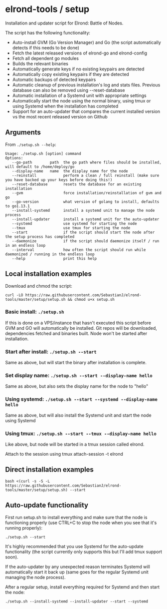 # elrond-tools / setup

Installation and updater script for Elrond: Battle of Nodes.

The script has the following functionality:
- Auto-install GVM (Go Version Manager) and Go (the script automatically detects if this needs to be done)
- Fetch the latest released versions of elrond-go and elrond-config
- Fetch all dependent go modules
- Builds the relevant binaries
- Automatically generate keys if no existing keypairs are detected
- Automatically copy existing keypairs if they are detected
- Automatic backups of detected keypairs
- Automatic cleanup of previous installation's log and stats files. Previous database can also be removed using --reset-database
- Automatic installation of a Systemd unit with appropriate settings
- Automatically start the node using the normal binary, using tmux or using Systemd when the installation has completed
- Support for an auto-updater that compares the current installed version vs the most recent released version on Github

## Arguments
From `./setup.sh --help`:

```
Usage: ./setup.sh [option] command
Options:
   --go-path        path  the go path where files should be installed, will default to /home/deploy/go
   --display-name   name  the display name for the node
   --reinstall            perform a clean / full reinstall (make sure you have backed up your keys before doing this!)
   --reset-database       resets the database for an existing installation
   --gvm                  force installation/reinstallation of gvm and go
   --go-version           what version of golang to install, defaults to go1.13.1
   --install-systemd      install a systemd unit to manage the node process
   --install-updater      install a systemd unit for the auto-updater
   --systemd              use systemd for starting the node
   --tmux                 use tmux for starting the node
   --start                if the script should start the node after the setup process has completed
   --daemonize            if the script should daemonize itself / run in an endless loop
   --interval             how often the script should run while daemonized / running in the endless loop
   --help                 print this help
```

## Local installation examples

Download and chmod the script:

```
curl -LO https://raw.githubusercontent.com/SebastianJ/elrond-tools/master/setup/setup.sh && chmod u+x setup.sh
```

### Basic install: `./setup.sh`

If this is done on a VPS/instance that hasn't executed this script before GVM and GO will automatically be installed. Git repos will be downloaded, dependencies fetched and binaries built. Node won't be started after installation.

### Start after install: `./setup.sh --start`

Same as above, but will start the binary after installation is complete.

### Set display name: `./setup.sh --start --display-name hello`

Same as above, but also sets the display name for the node to "hello"


### Using systemd: `./setup.sh --start --systemd --display-name hello`

Same as above, but will also install the Systemd unit and start the node using Systemd

### Using tmux: `./setup.sh --start --tmux --display-name hello`

Like above, but node will be started in a tmux session called elrond.

Attach to the session using tmux attach-session -t elrond

## Direct installation examples

```
bash <(curl -s -S -L https://raw.githubusercontent.com/SebastianJ/elrond-tools/master/setup/setup.sh) --start
```

## Auto-update functionality

First run setup.sh to install everything and make sure that the node is functioning properly (use CTRL+C to stop the node when you see that it's running properly):

`./setup.sh --start`

It's highly recommended that you use Systemd for the auto-update functionality (the script currently only supports this but I'll add tmux support soon).

If the auto-updater by any unexpected reason terminates Systemd will automatically start it back up (same goes for the regular Systemd unit managing the node process).

After a regular setup, install everything required for Systemd and then start the node:

`./setup.sh --install-systemd --install-updater --start --systemd`

